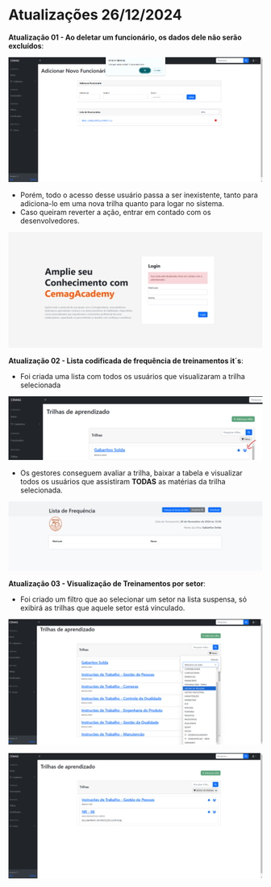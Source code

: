 # Atualizações 26/12/2024

**Atualização 01 - Ao deletar um funcionário, os dados dele não serão excluídos**:

![alt text](/documentacao/imgs_documentacao/excluir_funcionario.png)

- Porém, todo o acesso desse usuário passa a ser inexistente, tanto para adiciona-lo em uma nova trilha quanto para logar no sistema.
- Caso queiram reverter a ação, entrar em contado com os desenvolvedores.

![alt text](/documentacao/imgs_documentacao/usuario_desativado.png)

**Atualização 02 - Lista codificada de frequência de treinamentos it´s**:

- Foi criada uma lista com todos os usuários que visualizaram a trilha selecionada

![alt text](/documentacao/imgs_documentacao/lista_its_acesso.png)

- Os gestores conseguem avaliar a trilha, baixar a tabela e visualizar todos os usuários que assistiram **TODAS** as matérias da trilha selecionada. 

![alt text](/documentacao/imgs_documentacao/lista_de_frequencia.png)


**Atualização 03 - Visualização de Treinamentos por setor**:

- Foi criado um filtro que ao selecionar um setor na lista suspensa, só exibirá as trilhas que aquele setor está vinculado.

![alt text](/documentacao/imgs_documentacao/lista-its02.png)

![alt text](/documentacao/imgs_documentacao/lista-its01.png)
